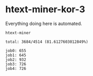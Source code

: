 # htext-miner-kor-3

Everything doing here is automated.

```
htext-miner

total: 3684/4514 (81.6127603012849%)

job0: 655
job1: 645
job2: 932
job3: 726
job4: 726
```